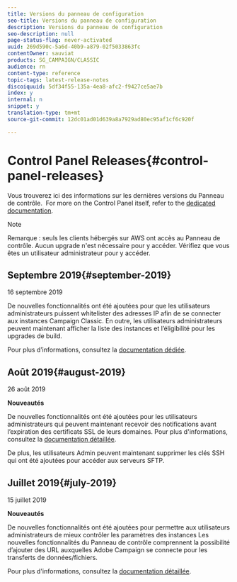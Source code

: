 ```yaml
---
title: Versions du panneau de configuration
seo-title: Versions du panneau de configuration
description: Versions du panneau de configuration
seo-description: null
page-status-flag: never-activated
uuid: 269d590c-5a6d-40b9-a879-02f5033863fc
contentOwner: sauviat
products: SG_CAMPAIGN/CLASSIC
audience: rn
content-type: reference
topic-tags: latest-release-notes
discoiquuid: 5df34f55-135a-4ea8-afc2-f9427ce5ae7b
index: y
internal: n
snippet: y
translation-type: tm+mt
source-git-commit: 12dc01ad01d639a8a7929ad80ec95af1cf6c920f

---
```



# Control Panel Releases{#control-panel-releases}

Vous trouverez ici des informations sur les dernières versions du Panneau de contrôle.
&#x200B;
For more on the Control Panel itself, refer to the [dedicated documentation](https://helpx.adobe.com/campaign/kb/control-panel.html).

>[!NOTE]
>
>Remarque : seuls les clients hébergés sur AWS ont accès au Panneau de contrôle. Aucun upgrade n&#39;est nécessaire pour y accéder. Vérifiez que vous êtes un utilisateur administrateur pour y accéder.

## Septembre 2019{#september-2019}

16 septembre 2019

De nouvelles fonctionnalités ont été ajoutées pour que les utilisateurs administrateurs puissent whitelister des adresses IP afin de se connecter aux instances Campaign Classic.
En outre, les utilisateurs administrateurs peuvent maintenant afficher la liste des instances et l’éligibilité pour les upgrades de build.

Pour plus d’informations, consultez la [documentation dédiée](https://helpx.adobe.com/campaign/kb/control-panel-instance-settings.html).

## Août 2019{#august-2019}

26 août 2019

**Nouveautés**

De nouvelles fonctionnalités ont été ajoutées pour les utilisateurs administrateurs qui peuvent maintenant recevoir des notifications avant l’expiration des certificats SSL de leurs domaines. Pour plus d&#39;informations, consultez la [documentation détaillée](https://helpx.adobe.com/campaign/kb/control-panel-subdomains-certificates.html).

De plus, les utilisateurs Admin peuvent maintenant supprimer les clés SSH qui ont été ajoutées pour accéder aux serveurs SFTP.

## Juillet 2019{#july-2019}

15 juillet 2019

**Nouveautés**

De nouvelles fonctionnalités ont été ajoutées pour permettre aux utilisateurs administrateurs de mieux contrôler les paramètres des instances Les nouvelles fonctionnalités du Panneau de contrôle comprennent la possibilité d’ajouter des URL auxquelles Adobe Campaign se connecte pour les transferts de données/fichiers.

Pour plus d&#39;informations, consultez la [documentation détaillée](https://helpx.adobe.com/campaign/kb/control-panel-instance-settings.html).
